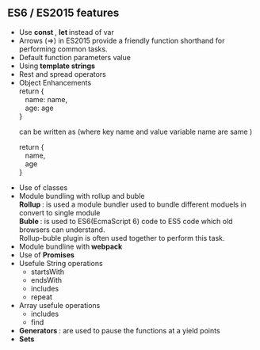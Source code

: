 <h2> ES6 / ES2015 features  </h2> 

<ul>
   <li> Use <b> const </b>, <b> let </b> instead of var </li>
<li> Arrows (=>) in ES2015 provide a friendly function shorthand for performing common tasks.  </li>
<li> Default function parameters value </li>
<li> Using<b> template strings </B> </li>
<li> Rest and spread operators </li>
<li> Object Enhancements <br>
   return { <br>
   &nbsp;&nbsp;
   name: name, <br>
   &nbsp;&nbsp;
   age: age<br>
   }
   
   can be written as (where key name and value variable name are same )
   <br>
   
   return { <br>
   &nbsp;&nbsp;
   name,<br>
   &nbsp;&nbsp;
   age<br>
   }
   
   <li> Use of classes </li>
   <li>Module bundling with rollup and buble
   <br>
   <b>Rollup </B>: is used a module bundler used to bundle different moduels in convert to single module
   <br>
   <b> Buble </B> : is used to ES6(EcmaScript 6) code to ES5 code which old browsers can understand.
   <br>
   Rollup-buble plugin is often used together to perform this task.
   </li>
   <li> Module bundline with<B> webpack</B> </li>
   <li> Use of <B> Promises </B> </li>
   <li> Usefule String operations 
    <ul>
    <li> startsWith</li>
    <li> endsWith </li>
    <li> includes </li>
    <li> repeat </li>
  </ul> </li>
  <li> Array usefule operations
  <ul>
  <li> includes </li>
  <li> find </li>
  </ul
  </li>
  <li> <b> Generators </B> : are used to pause the functions at a yield points</li>
  <li> <b> Sets </B> </li>
</ul>
